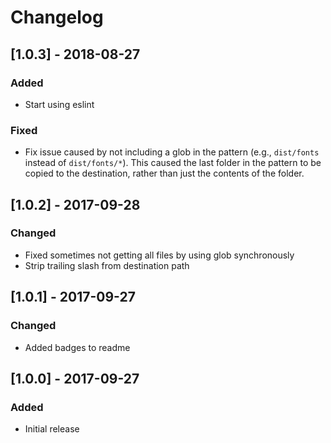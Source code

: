 # Changelog

## [1.0.3] - 2018-08-27
### Added
- Start using eslint
### Fixed
- Fix issue caused by not including a glob in the pattern (e.g., `dist/fonts` instead of `dist/fonts/*`). This caused the last folder in the pattern to be copied to the destination, rather than just the contents of the folder.

## [1.0.2] - 2017-09-28
### Changed
- Fixed sometimes not getting all files by using glob synchronously
- Strip trailing slash from destination path

## [1.0.1] - 2017-09-27
### Changed
- Added badges to readme

## [1.0.0] - 2017-09-27
### Added
- Initial release

